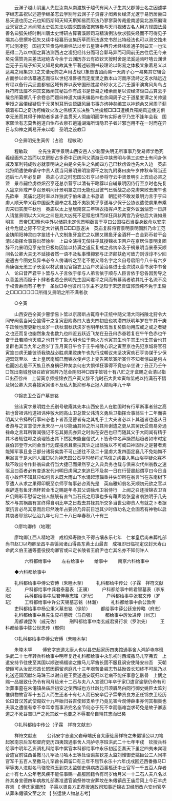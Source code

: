 <!-- { "loadSidebar": true } -->
　　云渊子越山阴里人先世汝南从南渡族于越代有闻人子生其父郡博士名之因述学字继志盖祝以述道学继圣志云学别号云渊子子资睿才闳素负经济尤邃于易历居尝曰易天道也历之元也知历斯知天知天斯知易而历法乃寥寥莫传哉爰南游吴北游燕徧诹业天官氏之术闻郭太史弧矢法以圆求圆循弦宛转极与天肖视诸古名人用方规圆法最善名曰弧矢经时荆川唐太史博研古算箸溪顾司马精演例法欲求弧矢经而不可得见子竭其心思撰补弧矢又续中经纂历议集历草而历法遂完书然此特经法也可以测交蚀未可以测凌犯　国初天竺贡马哈麻纬法以步五星第中西异术经纬难通子则曰天一也法恶得二乃以中国之算法测西占之凌犯经纬分而可合郭马异而可同前无古往后无今来矣先儒赞尧夫差法冠绝古今余于云渊历亦云有欲钦天授时舍是法奚适焉吁嘻云渊世岂无子云哉子知天又知易矣故其生平著述较图书较理论以彰易之体极爻象着易义以达易之用集京□之文谐元韵之声用占经□象告吉凶而易一天周子心一易矣其它辑会占而参以命法纂通志而征以世纪准晷极而定度里之数本山河而序流峙之支水陆远近有程以备行兵迂直都省区域有界以表守国形胜星命砂水太乙六壬遁甲演禽风角鸟占兵符阵法靡不洞其玄微阐其秘旨作有成书是皆易之绪余而足以资经济讵曰占算云乎哉合所纂撰凡千余卷总而题曰神道大编夫编曷神也余闻周子之于道星变谭之关帅遁甲授之吕僊经疑启于元灵附耳历诀悟牖风展书事亦询神矣编宜以神题余又闻周子蓟镇着布□之奇功柯梅效火攻之伟绩天长决胜飞兰擒叛□□□遭横兵罹飓风迫倭刃俱幸无恙而其得于神助者多甚子盖贯天人彻幽明而学有实际者乎乃生不逢年会我　国家熙洽有志莫售抱道自怡布衣泉石逍遥湖海所谓隐君子者非邪岂用不在一时而在异日与抑神之阐易开来以翊　圣明之设教□ 

　　○仝景明先生寅传（占验　程敏政） 

　　程敏政 
　　仝先生寅字景明山西安邑人少聪警失明无所事事乃受易师学悉究羲经画外之旨而以京房断占多奇中正统间父清游云中挟景明与俱三边吏士有问身休戚及军利钝成败必就景明决之由是仝先生之名闻四方己巳秋虏酋也先大入边　英庙北狩阴遣使命镇守中贵人裴当问景明景明筮得干之初九附奏曰庚午岁仲秋车驾当还还后七八年必复辟　英庙心识之时忠国公石亨以参将守云中贤景明引上宾动必咨之曁　景帝嗣位虏益炽召亨还总京营亨以清有干略荐以自辅景明因侍行至京时也先复入寇京师戒严亨召景明问计景明筮之曰无能也且彼气巳骄战之必克虏果败去庚午也先欲奉　英庙北还时率以诈独武宁伯朱谦上书恳请　朝廷持不敢发景明力言于亨曰虏人顺天举义我中国返失迎奉之礼独不夷狄笑乎亨遂与少保于公协议遣使虏果奉乘舆来归实庚午秋也　英庙以太上皇居南宫三年锦衣指挥卢忠上变外议汹汹忠一日屏人请筮景明以大义叱之曰是兆大凶死不足赎忠惧而佯狂风状两宫乃安忠后大诛如景明言　景帝□□豫也中外以储嗣未定忧景明亟言于亨曰公国柱石当委身致命以安宗社今危疑之际不早定大计祸且□□□意遂决　英庙复辟将官景明景明固辞乃命工范金铸阴阳神灵四字筮钱十八文制象牙盒贮之以赐又赐鱼牙金酒杯一白金彩币若干会清以指挥佥事将出莅徐州　上曰仝演得无偕往乎其授锦衣卫百户在京居住景明复固辞不允景明见亨宠位巳极每因筮以持满之道反复戒之弗纳卒及于祸景明当景泰天顺间名公卿大夫无不延接者然一语不及私事惟抑邪与正济颠扶危可致力则谆谆不少回避遇古今图史及异书必令人傍诵听之至老不倦又缘名字之义自号启阳今八十有六岁尚康强无恙三子长銮以材武自见官锦衣卫百户次蓥治易进士业次锐以善书隶中书舍人　论曰昔严君平卜筮与人子言依于孝与人弟言依于顺与人臣言依于忠各因势导之以善盖贤而隐于卜肆者也若仝景明先生固闻君平之风而有慕焉者欤其礼于名流不凂于权贵寿而有子老于　圣世□幸也彼司马季主不见知于宋忠贾谊郭景纯不免于王毅之□□□□□□□所得又景明之所不满者欤 

　　○仝寅 

　　山西安邑仝寅少瞽学易卜筮以京房断占辄奇中正统中随父清大同裕陵北狩令大同守阉裴当问仝筮得干之复寅密附奏曰大吉夫四初应也初潜四跃明年岁在午其干庚午跃候也庚更新也龙岁一跃秋潜秋跃浃岁也明年秋驾当复矣繇勿用应或之或之者疑之也还而复也幽然象龙也数九也四近五跃近飞龙在丑丑曰赤奋若复在午午色赤也午奋于丑若顺也天顺之也其干丁象大明也位于南火方也寅其生也午其王也壬其合也其复辟也其当九年之后岁丁丑月寅日午合于壬乎裕陵心识之寅至京也先犯京城将官召寅筮曰虏无能彼骄我骁战必胜虏果败庚午也先行成朝议未坚决寅劝石亨协谋于少保迎驾驾至以　太上皇居南城巳而锦衣使卢忠上变告密筮寅所寅佯不知者惊曰是何占也而凶若是不灭族且杀身祸巳种矣柰何忠大惧徉狂事得不竟忠卒坐诛丁丑正乃壬午□驾出南城登极召欲官寅辞乃范金阴阳神□四字筮钱十有八贮之牙盒赐之会清以指□出莅徐州　上留寅京师授锦衣百户寅又辞不允时石大贵幸寅每筮戒以持满石不悟及祸公卿大夫喜接寅寅语不及私大抵抑邪与正拯人颠阨年九十卒 

　　○锦衣卫仝百户墓志铭 

　　翁讳寅字景明姓仝氏别号敬庵其先本山西安邑人在胜国时有行军断事者翁之高祖也曾祖讳均道祖讳仲敬大同高山卫总管父讳清义勇后卫指挥佥事翁生十二年而丧明其父令择所行事曰必也卜者吾见瞽者有之其礼于士大夫者必以卜其道者也遂从日者游与之言意便开发未尽一月尽能诵其师之所习其师谢遣之更从其舅氏受周易旁通禄命之言耳所瞥闻强记不忘其舅氏亦异之时尚在安邑也巳而随其父于大同闻有精于其术者辄往叩之谈理皆出其下然犹未能自信试人卜皆奇中名声蹶然起趋者如市时定襄伯郭登守大同会当行边谍报虏且至扶箕许之出翁独以不可或曰神固许之是瞽者焉能知军事且业巳部分诸将矣势不可止遂往不及二十里虏大发四面定襄几不免始悔不用翁言于是大同人讙□以为神忠国公石亨时参将尤笃信之虏尝入黑山峪亨疑众寡不敌不敢出令作卦翁曰此行当大捷巳而果然亨之入典兵务也载与俱来次代州翁教之速驱且曰否者必有变遂发代州明日虏闻之来追巳不及矣一日在行营晨起谓亨曰今日当有小故但不知其应如何言未既大雨山下水涌起漂辎重并失印所在翁言当在东南树下亨遣人从求之果得印既至京师亨每事必咨焉先是　英庙雅知翁名天顺初元欲之官以疾辞遂有鱼牙酒杯若金币之赐是年冬其父调徐州卫翁侍行　上闻之召还授锦衣卫百户仍赐彩币慰留之翁人觥觥有直气当石氏之用事也多有藉声势张皇者翁独明于几先故不与其祸虽有言终得自明比卒之日裁去其禄其所交多当世公卿贵人有就之卜者据案抗言必尽其意而后巳然晚年占要验乃异前日岂其少时值功名之会固若有神物以启其衷者耶翁以弘治九年七月二十八日卒春秋八十有三 

　　○廖均卿传（地理） 

　　廖均卿江西人精地理　成祖择寿陵久不得吉壤永乐七年　仁孝皇后尚未葬礼部尚书赵□以均卿至昌平县徧阅诸山得县东黄土山最吉　成祖即日临视定议封天寿山命武义伯王通等董役授均卿官或曰定长陵者王府尹也亡其名亦不知何许人 

　　
　　六科都给事中 
　　左右给事中 
　　给事中 
　　南京六科给事中 

　　◆六科都给事中 

　　礼科都给事中傅公安傅（朱睦木挈） 
　　礼科都给中传公（子霖　祥符文献志） 
　　户科都给事中龚君泰墓表（正骥） 
　　户科都给事中韩君智墓表（李东阳） 
　　兵科都给事中屈君伸墓志铭（罗玘） 
　　户科都给事中张君文传（罗玘） 
　　工科都给事中许公天锡墓志铭（林瀚） 
　　礼科都给事中俞公敦传 
　　吏科都给事中杨公秉义墓志铭（徐阶） 
　　都给事中薛公廷宠传略（府志） 
　　礼科都给事中吕先生应祥墓碑（马自强） 
　　都给事中厉汝进传（州志） 
　　周都谏昆传（戚元佐） 
　　刑科都给事中南玄戚君贤行状（罗洪先） 
　　王科都给事中陈公世恩传（邢侗） 

　　○礼科都给事中傅公安傅（朱睦木挈） 

　　朱睦木挈 
　　傅安字志道太康人也以县吏起家历四夷馆通事舍人鸿胪寺序班洪武二十七年转兵科给事中明年复迁礼科都给事中永乐初时西域撒马儿罕弗宾　上遣安持节往使至其国以顺逆祸福谕之撒马儿罕酋长固不服且讽安使降安曰吾　天朝使臣可从汝反邪酋长怒因羁留虏庭凡十三年艰苦备尝志节益励酋长知终不可屈乃以礼送还国因献名马珠玉以谢自是王贡遂通安既归以老病不能任事恳乞骸骨　上悯之赐一品服致仕仍令有司月给米十二石与夫八人宣德□年卒于家□遣官谕祭仍命有司治葬事墓在朱僊镇岳庙后初安之使西域也方壮龄比归须眉尽白同行御史姚臣太监刘惟俱物故官军十五百人而生还者十有七人而巳安卒后子霖举贤良方正任锦衣卫经历论曰昔汉苏武使匈奴十九年始归谷吉使郅支单于乃竟见害今观傅薛事亦何其相类也夫事之遭值有幸不幸耳幸而事济完名全节何必于死不幸而临难岂求苟免是故子卿志道之不死谷吉□严之死其致一也要之不辱君命自靖其志而巳矣 

　　○礼科都给中传公（子霖　祥符文献志） 

　　祥符文献志 
　　公讳安字志道父岩母端氏自太康徙居祥符之朱僊镇公以刀笔起家南京后军都督府吏历四夷馆通事舍人鸿胪寺序班洪武二十七年甲戌　钦授兵科给事中明年乙亥调礼科给事中累官本科都给事中永乐初廷臣奏天下虽定四夷未宾理合遣官前往西番撒马儿罕及马哈木王等处诏谕蒙钦差太监刘惟御史姚臣公三人同率官军千五百人至撒马儿罕酋长羁留□有三年不屈节永乐十六年戊戌回还西番撒马□罕等夷人进献名马骆驼珠玉到京太监御史俱病故西番柩还中土官军一千五百人存者止十有七人公年老风疾不能任事赐一品服回籍令有司岁给月米一十二石人夫八名以终其身宣德四年病故礼部奏准遣官谕祭修坟安葬坟在朱僊镇岳王庙后冈上今石羊虎存焉 
【 傅氏家藏历】 子霖以贤良方正荐授通政司知事迁锦衣卫经历改六安州官卒从葬朱僊镇父茔之次 【 张运使人物总志考】 
